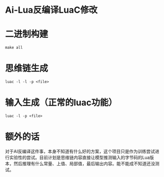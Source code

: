 # Ai-Lua反编译LuaC修改

# 二进制构建
```
make all
```

# 思维链生成
```
luac -l -l -p <file>
```

# 输入生成（正常的luac功能）
```
luac -l -p <file>
```

# 额外的话

对于AI反编译这件事，本身不知道有什么好的方案，这个项目只是作为训练尝试进行实验性的尝试。目前计划是思维链内容直接让模型推测输入的字节码的Lua版本，然后推理有什么常量、上值、局部值，最后输出内容。能不能成不知道还没测试。
